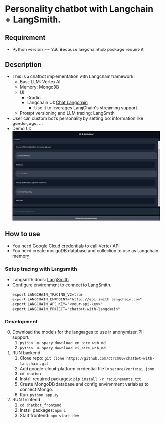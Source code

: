# Personality chatbot with Langchain + LangSmith.

## Requirement

- Python version >= 3.9. Because langchainhub package require it

## Description

- This is a chatbot implementation with Langchain framework.
  - Base LLM: Vertex AI
  - Memory: MongoDB
  - UI:
    - Gradio
    - Langchain UI: [Chat Langchain](https://github.com/langchain-ai/chat-langchain)
      - Use it to leverages LangChain's streaming support.
  - Prompt versioning and LLM tracing: LangSmith
- User can custom bot's personality by setting bot information like gender, age, ...
- Demo UI:
  ![Demo UI](/assets/demo_ui.png)

## How to use

- You need Google Cloud credentials to call Vertex API
- You need create mongoDB database and collection to use as Langchain memory

### Setup tracing with Langsmith

- Langsmith docs: [LangSmith](https://docs.smith.langchain.com/)
- Configure environment to connect to LangSmith.
  ```commandline
  export LANGCHAIN_TRACING_V2=true
  export LANGCHAIN_ENDPOINT="https://api.smith.langchain.com"
  export LANGCHAIN_API_KEY="<your-api-key>"
  export LANGCHAIN_PROJECT="chatbot-with-langchain"
  ```

### Development

0.  Download the models for the languages to use in anonymizer. PII support.
    1. `python -m spacy download en_core_web_md`
    2. `python -m spacy download vi_core_web_md`
1.  RUN backend
    1. Clone repo: `git clone https://github.com/btrcm00/chatbot-with-langchain.git`
    2. Add google-cloud-platform credential file to `secure/vertexai.json`
    3. `cd chatbot`
    4. Install required packages: `pip install -r requirements.txt`
    5. Create MongoDB database and config environment variables to connect Mongo.
    6. Run: `python app.py`
2.  RUN frontend
    1. `cd chatbot_frontend`
    2. Install packages: `npm i`
    3. Start frontend: `npm start dev`
